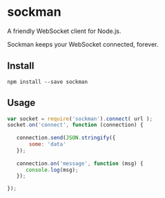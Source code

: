 sockman
=======

A friendly WebSocket client for Node.js.

Sockman keeps your WebSocket connected, forever.


Install
-------

```
npm install --save sockman
```

Usage
-----

```js
var socket = require('sockman').connect( url );
socket.on('connect', function (connection) {
   
   connection.send(JSON.stringify({
       some: 'data'
   });
   
   connection.on('message', function (msg) {
      console.log(msg);
   });

});
```
